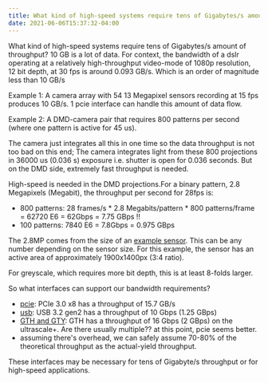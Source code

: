 ```yaml
---
title: What kind of high-speed systems require tens of Gigabytes/s amount of throughput?
date: 2021-06-06T15:37:32-04:00
---
```


What kind of high-speed systems require tens of Gigabytes/s amount of throughput? 10 GB is a lot of data. For context, the bandwidth of a dslr operating at a relatively high-throughput video-mode of 1080p resolution, 12 bit depth, at 30 fps is around 0.093 GB/s. Which is an order of magnitude less than 10 GB/s

Example 1: A camera array with 54 13 Megapixel sensors recording at 15 fps produces 10 GB/s. 1 pcie interface can handle this amount of data flow.

Example 2: A DMD-camera pair that requires 800 patterns per second (where one pattern is active for 45 us).

The camera just integrates all this in one time so the data throughput is not too bad on this end; The camera integrates light from these 800 projections in 36000 us (0.036 s) exposure i.e. shutter is open for 0.036 seconds. But on the DMD side, extremely fast throughput is needed.

High-speed is needed in the DMD projections.For a binary pattern, 2.8 Megapixels (Megabit), the throughput per second for 28fps is:

- 800 patterns: 28 frames/s * 2.8 Megabits/pattern * 800 patterns/frame = 62720 E6 = 62Gbps = 7.75 GBps !!
- 100 patterns: 7840 E6 = 7.8Gbps = 0.975 GBps

The 2.8MP comes from the size of an [example sensor](https://thinklucid.com/product/atlas-2-8-mp-imx421/). This can be any number depending on the sensor size. For this example, the sensor has an active area of approximately 1900x1400px (3:4 ratio).

For greyscale, which requires more bit depth, this is at least 8-folds larger.

So what interfaces can support our bandwidth requirements?
  - [pcie](https://en.wikipedia.org/wiki/PCI_Express#History_and_revisions): PCIe 3.0 x8 has a throughput of 15.7 GB/s
  - [usb](https://www.tripplite.com/products/usb-connectivity-types-standards): USB 3.2 gen2 has a throughput of 10 Gbps (1.25 GBps)
  - [GTH and GTY](https://www.xilinx.com/products/technology/high-speed-serial.html): GTH has a throughput of 16 Gbps (2 GBps) on the ultrascale+. Are there usually multiple?? at this point, pcie seems better.
  - assuming there's overhead, we can safely assume 70-80% of the theoretical throughput as the actual-yield throughput.

These interfaces may be necessary for tens of Gigabyte/s throughput or for high-speed applications.
